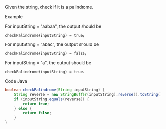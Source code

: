 Given the string, check if it is a palindrome.

Example

For inputString = "aabaa", the output should be
```
checkPalindrome(inputString) = true;
```
For inputString = "abac", the output should be
```
checkPalindrome(inputString) = false;
```
For inputString = "a", the output should be
```
checkPalindrome(inputString) = true.
```
Code Java

``` Java
boolean checkPalindrome(String inputString) {
    String reverse = new StringBuffer(inputString).reverse().toString();
    if (inputString.equals(reverse)) {
        return true;
    } else {
        return false;
    }
}
```
